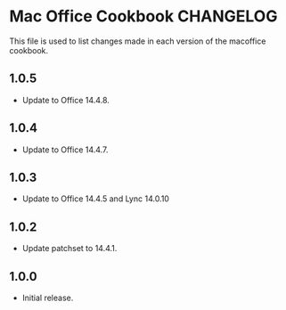 Mac Office Cookbook CHANGELOG
=============================

This file is used to list changes made in each version of the macoffice cookbook.

1.0.5
-----
- Update to Office 14.4.8.

1.0.4
-----
- Update to Office 14.4.7.

1.0.3
-----
- Update to Office 14.4.5 and Lync 14.0.10

1.0.2
-----

- Update patchset to 14.4.1.

1.0.0
-----

- Initial release.
